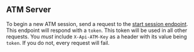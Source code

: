 ## ATM Server

To begin a new ATM session, send a request to the [start session endpoint](https://github.com/josephmcgovern-wf/isu-atm-backend/blob/master/docs/atm_api.md#start-new-atm-session).
This endpoint will respond with a `token`. This token will be used in all
other requests. You *must* include `X-Api-ATM-Key` as a header with its value
being `token`. If you do not, every request will fail.
